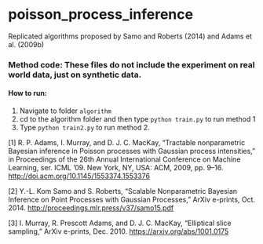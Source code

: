 # poisson_process_inference

Replicated algorithms proposed by Samo and Roberts (2014) and Adams et al. (2009b)

### Method code: These files do not include the experiment on real world data, just on synthetic data.
#### How to run: 

1. Navigate to folder `algorithm`
2. cd to the algorithm folder and then type `python train.py` to run method 1
3. Type `python train2.py` to run method 2.

[1] R. P. Adams, I. Murray, and D. J. C. MacKay, “Tractable nonparametric Bayesian inference in Poisson processes with Gaussian process intensities,” in Proceedings of the 26th Annual International Conference on Machine Learning, ser. ICML ’09. New York, NY, USA: ACM, 2009, pp. 9–16. http://doi.acm.org/10.1145/1553374.1553376

[2] Y.-L. Kom Samo and S. Roberts, “Scalable Nonparametric Bayesian Inference on Point Processes with Gaussian Processes,” ArXiv e-prints, Oct. 2014. http://proceedings.mlr.press/v37/samo15.pdf

[3] I. Murray, R. Prescott Adams, and D. J. C. MacKay, “Elliptical slice sampling,” ArXiv e-prints, Dec. 2010. https://arxiv.org/abs/1001.0175





